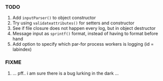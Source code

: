 
### TODO
1. Add `inputParser()` to object constructor
2. Try using `validateattributes()` for setters and constructor
3. See if file closure does not happen every log, but in object destructor
4. Message input as `sprintf()` format, instead of having to format before hand
5. Add option to specify which par-for process workers is logging (id = labindex)

### FIXME
1. ... pff.. i am sure there is a bug lurking in the dark ...
